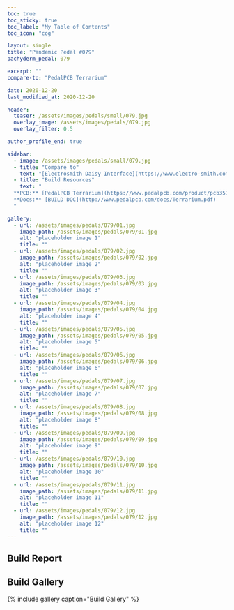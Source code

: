 ```yaml
---
toc: true
toc_sticky: true
toc_label: "My Table of Contents"
toc_icon: "cog"

layout: single
title: "Pandemic Pedal #079"
pachyderm_pedal: 079

excerpt: ""
compare-to: "PedalPCB Terrarium"

date: 2020-12-20
last_modified_at: 2020-12-20

header:
  teaser: /assets/images/pedals/small/079.jpg
  overlay_image: /assets/images/pedals/079.jpg
  overlay_filter: 0.5

author_profile_end: true

sidebar:
  - image: /assets/images/pedals/small/079.jpg
  - title: "Compare to"
    text: "[Electrosmith Daisy Interface](https://www.electro-smith.com/daisy/daisy)"
  - title: "Build Resources"
    text: "
  **PCB:** [PedalPCB Terrarium](https://www.pedalpcb.com/product/pcb351/)<br>
  **Docs:** [BUILD DOC](http://www.pedalpcb.com/docs/Terrarium.pdf)
  "

gallery:
  - url: /assets/images/pedals/079/01.jpg
    image_path: /assets/images/pedals/079/01.jpg
    alt: "placeholder image 1"
    title: ""
  - url: /assets/images/pedals/079/02.jpg
    image_path: /assets/images/pedals/079/02.jpg
    alt: "placeholder image 2"
    title: ""
  - url: /assets/images/pedals/079/03.jpg
    image_path: /assets/images/pedals/079/03.jpg
    alt: "placeholder image 3"
    title: ""
  - url: /assets/images/pedals/079/04.jpg
    image_path: /assets/images/pedals/079/04.jpg
    alt: "placeholder image 4"
    title: ""
  - url: /assets/images/pedals/079/05.jpg
    image_path: /assets/images/pedals/079/05.jpg
    alt: "placeholder image 5"
    title: ""
  - url: /assets/images/pedals/079/06.jpg
    image_path: /assets/images/pedals/079/06.jpg
    alt: "placeholder image 6"
    title: ""
  - url: /assets/images/pedals/079/07.jpg
    image_path: /assets/images/pedals/079/07.jpg
    alt: "placeholder image 7"
    title: ""
  - url: /assets/images/pedals/079/08.jpg
    image_path: /assets/images/pedals/079/08.jpg
    alt: "placeholder image 8"
    title: ""
  - url: /assets/images/pedals/079/09.jpg
    image_path: /assets/images/pedals/079/09.jpg
    alt: "placeholder image 9"
    title: ""
  - url: /assets/images/pedals/079/10.jpg
    image_path: /assets/images/pedals/079/10.jpg
    alt: "placeholder image 10"
    title: ""
  - url: /assets/images/pedals/079/11.jpg
    image_path: /assets/images/pedals/079/11.jpg
    alt: "placeholder image 11"
    title: ""
  - url: /assets/images/pedals/079/12.jpg
    image_path: /assets/images/pedals/079/12.jpg
    alt: "placeholder image 12"
    title: ""
---
```


## Build Report ##

## Build Gallery ##

{% include gallery caption="Build Gallery" %}